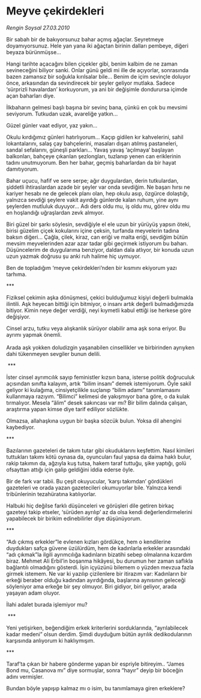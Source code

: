 # Meyve çekirdekleri

*Rengin Soysal 27.03.2010*

<div class="yazi"><p>Bir sabah bir de bakıyorsunuz bahar açmış ağaçlar. Seyretmeye doyamıyorsunuz. Hele yan yana iki ağaçtan birinin dalları pembeye, diğeri beyaza bürünmüşse...</p>
<p>Hangi tarihte açacağını bilen çiçekler gibi, benim kalbim de ne zaman sevineceğini biliyor sanki. Onlar günü geldi mi ille de açıyorlar, sonrasında bazen zamansız bir soğukla kırılsalar bile... Benim de içim sevinçle doluyor önce, arkasından da sevindirecek bir şeyler geliyor mutlaka. Sadece ‘sürprizli havalardan’ korkuyorum, ya ani bir değişimle dondurursa içimde açan baharları diye.</p>
<p>İlkbaharın gelmesi başlı başına bir sevinç bana, çünkü en çok bu mevsimi seviyorum. Tutkudan uzak, avareliğe yatkın... </p>
<p>Güzel günler vaat ediyor, yaz yakın...</p>
<p>Okulu kırdığımız günleri hatırlıyorum... Kaçıp gidilen kır kahvelerini, sahil lokantalarını, salaş çay bahçelerini, masaları dışarı atılmış pastaneleri, sandal sefalarını, güneşli parkları... Yavaş yavaş ‘açılmaya’ başlayan balkonları, bahçeye çıkarılan şezlongları, tuzlanıp yenen can eriklerinin tadını unutmuyorum. Ben her bahar, geçmiş baharlardan da bir hayat damıtıyorum.</p>
<p>Bahar uçucu, hafif ve sere serpe; ağır duygulardan, derin tutkulardan, şiddetli ihtiraslardan azade bir şeyler var onda sevdiğim. Ne başarı hırsı ne kariyer hesabı ne de gelecek planı olan, hep okulu asıp, özgürce dolaştığı, yalnızca sevdiği şeylere vakit ayırdığı günlerde kalan ruhum, yine aynı şeylerden mutluluk duyuyor... Adı ders oldu mu, iş oldu mu, görev oldu mu en hoşlandığı uğraşlardan zevk almıyor.</p>
<p>Biri güzel bir şarkı söylesin, sevdiğiyle el ele uzun bir yürüyüş yapsın öteki, birisi güzelim çiçek kokularını içine çeksin, turfanda meyvelerin tadına baksın diğeri... Çağla, çilek, kiraz, can eriği ve malta eriği, sevdiğim bütün mevsim meyvelerinden azar azar tadar gibi geçirmek istiyorum bu baharı. Düşüncelerim de duygularıma benziyor, daldan dala atlıyor, bir konuda uzun uzun yazmak doğrusu şu anki ruh halime hiç uymuyor.</p>
<p>Ben de topladığım ‘meyve çekirdekleri’nden bir kısmını ekiyorum yazı tarhıma.</p>
<p>***</p>
<p>Fiziksel çekimin aşka dönüşmesi, çekici bulduğumuz kişiyi değerli bulmakla ilintili. Aşk heyecan bittiği için bitmiyor, o insanı artık değerli bulmadığımızda bitiyor. Kimin neye değer verdiği, neyi kıymetli kabul ettiği ise herkese göre değişiyor.</p>
<p>Cinsel arzu, tutku veya alışkanlık sürüyor olabilir ama aşk sona eriyor. Bu ayrımı yapmak önemli. <br/><br/>Arada aşk yokken doludizgin yaşanabilen cinsellikler ve birbirinden ayrıyken dahi tükenmeyen sevgiler bunun delili.</p>
<p> ***</p>
<p>İster cinsel ayrımcılık sayıp feministler kızsın bana, isterse politik doğruculuk açısından sınıfta kalayım, artık “bilim insanı” demek istemiyorum. Öyle sakil geliyor ki kulağıma, cinsiyetçilikle suçlanıp “bilim adamı” tanımlamasını kullanmaya razıyım. “Bilimci” kelimesi de yakışmıyor bana göre, o da kulak tırmalıyor. Mesela “âlim” desek sakıncası var mı? Bir bilim dalında çalışan, araştırma yapan kimse diye tarif ediliyor sözlükte.</p>
<p>Olmazsa, allahaşkına uygun bir başka sözcük bulun. Yoksa dil ahengini kaybediyor.</p>
<p>***</p>
<p>Bazılarının gazeteleri de takım tutar gibi okuduklarını keşfettim. Nasıl kimileri tuttukları takımı kötü oynasa da, oyuncuları faul yapsa da daima haklı bulur, rakip takımın da, ağzıyla kuş tutsa, hakem taraf tuttuğu, şike yaptığı, golü ofsayttan attığı için galip geldiğini iddia ederse öyle.</p>
<p>Bir de fark var tabii. Bu çeşit okuyucular, ‘karşı takımdan’ gördükleri gazeteleri ve orada yazan gazetecileri okumuyorlar bile. Yalnızca kendi tribünlerinin tezahüratına katılıyorlar. </p>
<p>Halbuki hiç değilse farklı düşünceleri ve görüşleri dile getiren birkaç gazeteyi takip etseler, ‘sürüden ayrılıp’ az da olsa kendi değerlendirmelerini yapabilecek bir birikim edinebilirler diye düşünüyorum.</p>
<p>***</p>
<p>“Adı çıkmış erkekler”le evlenen kızları gördükçe, hem o kendilerine duydukları safça güvene üzülürdüm, hem de kadınlarla erkekler arasındaki “adı çıkmak”la ilgili ayrımcılığa kadınların bizatihi sebep olmalarına kızardım biraz. Mehmet Ali Erbil’in boşanma hikâyesi, bu durumun her zaman saflıkla bağlantılı olmadığını gösterdi. İşin içyüzünü bilemem o yüzden mevzua fazla girmek istemem. Ne var ki yazılıp çizilenlere bir itirazım var: Kadınların bir erkeği beraber olduğu kadından ayırdığında, başlarına aynısının geleceği söyleniyor ama erkeğe bir şey olmuyor. Biri gidiyor, biri geliyor, arada yaşayan adam oluyor. </p>
<p>İlahi adalet burada işlemiyor mu?</p>
<p> ***</p>
<p>Yeni yetişirken, beğendiğim erkek kriterlerini sorduklarında, “ayrılabilecek kadar medeni” olsun derdim. Şimdi duyduğum bütün ayrılık dedikodularının karşısında anlıyorum ki haklıymışım.</p>
<p>***</p>
<p>Taraf’ta çıkan bir habere gönderme yapan bir espriyle bitireyim.. “James Bond mu, Casanova mı” diye sormuşlar, sonra “hayır” deyip bir böceğin adını vermişler.</p>
<p>Bundan böyle yapışıp kalmaz mı o isim, bu tanımlamaya giren erkeklere?</p></div>
